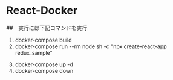 # React-Docker

##　実行には下記コマンドを実行

1.
    docker-compose build
2.
    docker-compose run --rm node sh -c "npx create-react-app redux_sample"
<!-- 2.
    docker-compose run --rm node sh -c "yarn create react-app redux_sample"
2.
    docker-compose run --rm node sh -c "yarn add create-react-app && npx create-react-app redux_sample"
2.
    docker-compose run --rm node sh -c "npm install -g create-react-app && npx create-react-app ." こちらでは権限関係でエラーが発生 -->
3.
    docker-compose up -d
4.
    docker-compose down
